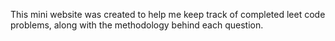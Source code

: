 This mini website was created to help me keep track of completed leet code problems, along with the methodology behind each question. 
